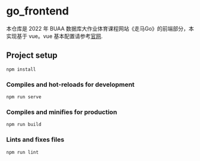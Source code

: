 # go_frontend

本仓库是 2022 年 BUAA 数据库大作业体育课程网站《走马Go》的前端部分，本实现基于 vue。vue 基本配置请参考[官网](https://cli.vuejs.org/config/).

## Project setup
```
npm install
```

### Compiles and hot-reloads for development
```
npm run serve
```

### Compiles and minifies for production
```
npm run build
```

### Lints and fixes files
```
npm run lint
```

